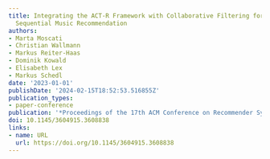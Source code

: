 ```yaml
---
title: Integrating the ACT-R Framework with Collaborative Filtering for Explainable
  Sequential Music Recommendation
authors:
- Marta Moscati
- Christian Wallmann
- Markus Reiter-Haas
- Dominik Kowald
- Elisabeth Lex
- Markus Schedl
date: '2023-01-01'
publishDate: '2024-02-15T18:52:53.516855Z'
publication_types:
- paper-conference
publication: '*Proceedings of the 17th ACM Conference on Recommender Systems*'
doi: 10.1145/3604915.3608838
links:
- name: URL
  url: https://doi.org/10.1145/3604915.3608838
---
```

